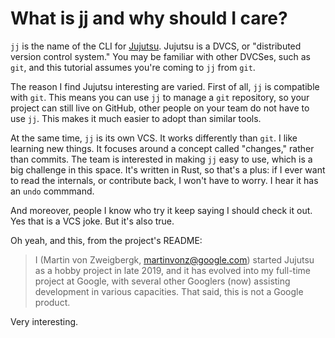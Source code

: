 # What is jj and why should I care?

`jj` is the name of the CLI for [Jujutsu][jj]. Jujutsu is a DVCS, or
"distributed version control system." You may be familiar with other DVCSes,
such as `git`, and this tutorial assumes you're coming to `jj` from `git`.

The reason I find Jujutsu interesting are varied. First of all, `jj` is
compatible with `git`. This means you can use `jj` to manage a `git` repository,
so your project can still live on GitHub, other people on your team do not have
to use `jj`. This makes it much easier to adopt than similar tools.

At the same time, `jj` is its own VCS. It works differently than `git`. I like
learning new things. It focuses around a concept called "changes," rather
than commits. The team is interested in making `jj` easy to use, which is a
big challenge in this space. It's written in Rust, so that's a plus: if I ever
want to read the internals, or contribute back, I won't have to worry. I hear
it has an `undo` commmand.

And moreover, people I know who try it keep saying I should check it out. Yes
that is a VCS joke. But it's also true.

Oh yeah, and this, from the project's README:

> I (Martin von Zweigbergk, martinvonz@google.com) started Jujutsu as a hobby
> project in late 2019, and it has evolved into my full-time project at Google,
> with several other Googlers (now) assisting development in various capacities.
> That said, this is not a Google product.

Very interesting.

[jj]: https://github.com/martinvonz/jj
